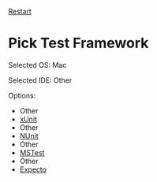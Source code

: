 [Restart](/docs/pickos.md)

# Pick Test Framework

Selected OS: Mac

Selected IDE: Other

Options:
 * Other
 * [xUnit](result_Mac_Other_xUnit.md)
 * Other
 * [NUnit](result_Mac_Other_NUnit.md)
 * Other
 * [MSTest](result_Mac_Other_MSTest.md)
 * Other
 * [Expecto](result_Mac_Other_Expecto.md)
